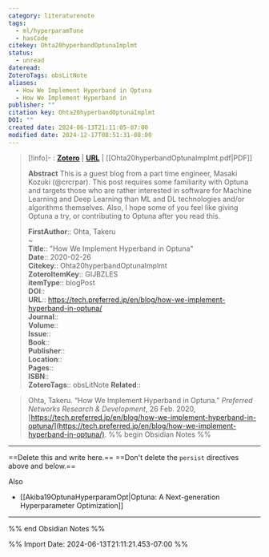 ```yaml
---
category: literaturenote
tags:
  - ml/hyperparamTune
  - hasCode
citekey: Ohta20hyperbandOptunaImplmt
status:
  - unread
dateread: 
ZoteroTags: obsLitNote
aliases:
  - How We Implement Hyperband in Optuna
  - How We Implement Hyperband in
publisher: ""
citation key: Ohta20hyperbandOptunaImplmt
DOI: ""
created date: 2024-06-13T21:11:05-07:00
modified date: 2024-12-17T08:51:31-08:00
---
```


> [!info]- : [**Zotero**](zotero://select/library/items/GIJBZLES)   | [**URL**](https://tech.preferred.jp/en/blog/how-we-implement-hyperband-in-optuna/) | [[Ohta20hyperbandOptunaImplmt.pdf|PDF]]
>
> 
> **Abstract**
> This is a guest blog from a part time engineer, Masaki Kozuki (@crcrpar). This post requires some familiarity with Optuna and targets those who are rather interested in software for Machine Learning and Deep Learning than ML and DL technologies and/or algorithms themselves. Also, I hope some of you feel like giving Optuna a try, or contributing to Optuna after you read this.
> 
> 
> **FirstAuthor**:: Ohta, Takeru  
~    
> **Title**:: "How We Implement Hyperband in Optuna"  
> **Date**:: 2020-02-26  
> **Citekey**:: Ohta20hyperbandOptunaImplmt  
> **ZoteroItemKey**:: GIJBZLES  
> **itemType**:: blogPost  
> **DOI**::   
> **URL**:: https://tech.preferred.jp/en/blog/how-we-implement-hyperband-in-optuna/  
> **Journal**::   
> **Volume**::   
> **Issue**::   
> **Book**::   
> **Publisher**::   
> **Location**::    
> **Pages**::   
> **ISBN**::   
> **ZoteroTags**:: obsLitNote
> **Related**:: 

> Ohta, Takeru. “How We Implement Hyperband in Optuna.” _Preferred Networks Research & Development_, 26 Feb. 2020, [https://tech.preferred.jp/en/blog/how-we-implement-hyperband-in-optuna/](https://tech.preferred.jp/en/blog/how-we-implement-hyperband-in-optuna/).
%% begin Obsidian Notes %%
___
==Delete this and write here.==
==Don't delete the `persist` directives above and below.==

Also
- [[Akiba19OptunaHyperparamOpt|Optuna: A Next-generation Hyperparameter Optimization]]
___
%% end Obsidian Notes %%



%% Import Date: 2024-06-13T21:11:21.453-07:00 %%
